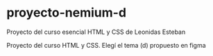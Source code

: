 # proyecto-nemium-d
Proyecto del curso esencial HTML y CSS de Leonidas Esteban

Proyecto del curso HTML y CSS. Elegí el tema (d) propuesto en figma
